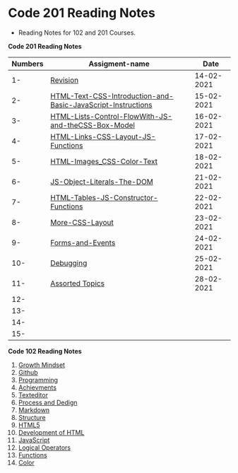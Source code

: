 # Code 201 Reading Notes

* Reading Notes for 102 and 201 Courses.

**Code 201 Reading Notes**

**Numbers** | **Assigment-name** | **Date**  
------- | -------- | --------
1- | [Revision](https://suhaibyounis.github.io/reading-notes/revision) | 14-02-2021
2- | [HTML-Text-CSS-Introduction-and-Basic-JavaScript-Instructions](https://suhaibyounis.github.io/reading-notes/201/class-02) | 15-02-2021
3- | [HTML-Lists-Control-FlowWith-JS-and-theCSS-Box-Model](https://suhaibyounis.github.io/reading-notes/201/class-03) |   16-02-2021
4- | [HTML-Links-CSS-Layout-JS-Functions](https://suhaibyounis.github.io/reading-notes/201/class-04)|  17-02-2021 
5- | [HTML-Images_CSS-Color-Text](https://suhaibyounis.github.io/reading-notes/201/class-05) | 18-02-2021   
6- | [JS-Object-Literals-The-DOM](https://suhaibyounis.github.io/reading-notes/201/class-06)  |   21-02-2021
7- | [HTML-Tables-JS-Constructor-Functions](https://suhaibyounis.github.io/reading-notes/201/class-07)  | 22-02-2021   
8- | [More-CSS-Layout](https://suhaibyounis.github.io/reading-notes/201/class-08)  |   23-02-2021
9- | [Forms-and-Events](https://suhaibyounis.github.io/reading-notes/201/class-09) |   24-02-2021
10- | [Debugging](https://suhaibyounis.github.io/reading-notes/201/class-10) |  25-02-2021
11- | [Assorted Topics](https://suhaibyounis.github.io/reading-notes/201/class-11)  |  28-02-2021
12-  |  |  
13-  |  |  
14-  |  |  
15-  |  |  


 **Code 102 Reading Notes**

1.  [Growth Mindset](https://suhaibyounis.github.io/reading-notes/growth-mindset)
2.  [Github](https://suhaibyounis.github.io/reading-notes/git)
3.  [Programming](https://suhaibyounis.github.io/reading-notes/programming)
4.  [Achievments](https://suhaibyounis.github.io/reading-notes/achievments)
5.  [Texteditor](https://suhaibyounis.github.io/reading-notes/texteditor)
6.  [Process and Dedign](https://suhaibyounis.github.io/reading-notes/process-and-design)
7.  [Markdown](https://suhaibyounis.github.io/reading-notes/markdown)
8.  [Structure](https://suhaibyounis.github.io/reading-notes/structure)
9.  [HTML5](https://suhaibyounis.github.io/reading-notes/html5)
10.  [Development of HTML](https://suhaibyounis.github.io/reading-notes/development-of-html)
11.  [JavaScript](https://suhaibyounis.github.io/reading-notes/JavaScript-jQuery)
12.  [Logical Operators](https://suhaibyounis.github.io/reading-notes/comparison-operators)
13.  [Functions](https://suhaibyounis.github.io/reading-notes/function)
14.  [Color](https://suhaibyounis.github.io/reading-notes/color)